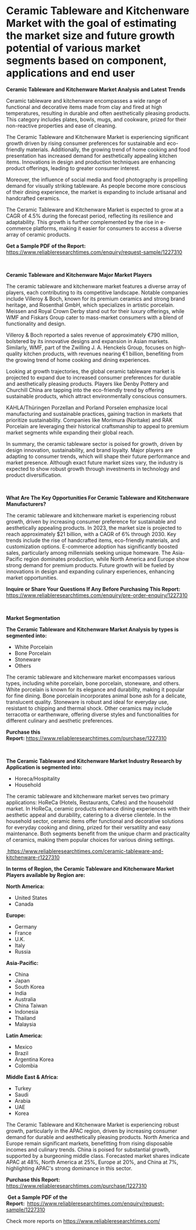 <p><h1>Ceramic Tableware and Kitchenware Market with the goal of estimating the market size and future growth potential of various market segments based on component, applications and end user</h1></p><p><strong>Ceramic Tableware and Kitchenware Market Analysis and Latest Trends</strong></p>
<p><p>Ceramic tableware and kitchenware encompasses a wide range of functional and decorative items made from clay and fired at high temperatures, resulting in durable and often aesthetically pleasing products. This category includes plates, bowls, mugs, and cookware, prized for their non-reactive properties and ease of cleaning. </p><p>The Ceramic Tableware and Kitchenware Market is experiencing significant growth driven by rising consumer preferences for sustainable and eco-friendly materials. Additionally, the growing trend of home cooking and food presentation has increased demand for aesthetically appealing kitchen items. Innovations in design and production techniques are enhancing product offerings, leading to greater consumer interest. </p><p>Moreover, the influence of social media and food photography is propelling demand for visually striking tableware. As people become more conscious of their dining experience, the market is expanding to include artisanal and handcrafted ceramics. </p><p>The Ceramic Tableware and Kitchenware Market is expected to grow at a CAGR of 4.5% during the forecast period, reflecting its resilience and adaptability. This growth is further complemented by the rise in e-commerce platforms, making it easier for consumers to access a diverse array of ceramic products.</p></p>
<p><strong>Get a Sample PDF of the Report:&nbsp;</strong> <a href="https://www.reliableresearchtimes.com/enquiry/request-sample/1227310?utm_campaign=1581&utm_medium=2&utm_source=Github&utm_content=ia&utm_term=25032025&utm_id=ceramic-tableware-and-kitchenware">https://www.reliableresearchtimes.com/enquiry/request-sample/1227310</a></p>
<p>&nbsp;</p>
<p><strong>Ceramic Tableware and Kitchenware Major Market Players</strong></p>
<p><p>The ceramic tableware and kitchenware market features a diverse array of players, each contributing to its competitive landscape. Notable companies include Villeroy & Boch, known for its premium ceramics and strong brand heritage, and Rosenthal GmbH, which specializes in artistic porcelain. Meissen and Royal Crown Derby stand out for their luxury offerings, while WMF and Fiskars Group cater to mass-market consumers with a blend of functionality and design.</p><p>Villeroy & Boch reported a sales revenue of approximately €790 million, bolstered by its innovative designs and expansion in Asian markets. Similarly, WMF, part of the Zwilling J. A. Henckels Group, focuses on high-quality kitchen products, with revenues nearing €1 billion, benefiting from the growing trend of home cooking and dining experiences.</p><p>Looking at growth trajectories, the global ceramic tableware market is projected to expand due to increased consumer preferences for durable and aesthetically pleasing products. Players like Denby Pottery and Churchill China are tapping into the eco-friendly trend by offering sustainable products, which attract environmentally conscious consumers.</p><p>KAHLA/Thüringen Porzellan and Porland Porselen emphasize local manufacturing and sustainable practices, gaining traction in markets that prioritize sustainability. Companies like Morimura (Noritake) and RAK Porcelain are leveraging their historical craftsmanship to appeal to premium market segments while expanding their global reach.</p><p>In summary, the ceramic tableware sector is poised for growth, driven by design innovation, sustainability, and brand loyalty. Major players are adapting to consumer trends, which will shape their future performance and market presence. Although exact future market sizes vary, the industry is expected to show robust growth through investments in technology and product diversification.</p></p>
<p>&nbsp;</p>
<p><strong>What Are The Key Opportunities For Ceramic Tableware and Kitchenware Manufacturers?</strong></p>
<p><p>The ceramic tableware and kitchenware market is experiencing robust growth, driven by increasing consumer preference for sustainable and aesthetically appealing products. In 2023, the market size is projected to reach approximately $21 billion, with a CAGR of 6% through 2030. Key trends include the rise of handcrafted items, eco-friendly materials, and customization options. E-commerce adoption has significantly boosted sales, particularly among millennials seeking unique homeware. The Asia-Pacific region dominates production, while North America and Europe show strong demand for premium products. Future growth will be fueled by innovations in design and expanding culinary experiences, enhancing market opportunities.</p></p>
<p><strong>Inquire or Share Your Questions If Any Before Purchasing This Report:</strong> <a href="https://www.reliableresearchtimes.com/enquiry/pre-order-enquiry/1227310?utm_campaign=1581&utm_medium=2&utm_source=Github&utm_content=ia&utm_term=25032025&utm_id=ceramic-tableware-and-kitchenware">https://www.reliableresearchtimes.com/enquiry/pre-order-enquiry/1227310</a></p>
<p>&nbsp;</p>
<p><strong>Market Segmentation</strong></p>
<p><strong>The Ceramic Tableware and Kitchenware Market Analysis by types is segmented into:</strong></p>
<p><ul><li>White Porcelain</li><li>Bone Porcelain</li><li>Stoneware</li><li>Others</li></ul></p>
<p><p>The ceramic tableware and kitchenware market encompasses various types, including white porcelain, bone porcelain, stoneware, and others. White porcelain is known for its elegance and durability, making it popular for fine dining. Bone porcelain incorporates animal bone ash for a delicate, translucent quality. Stoneware is robust and ideal for everyday use, resistant to chipping and thermal shock. Other ceramics may include terracotta or earthenware, offering diverse styles and functionalities for different culinary and aesthetic preferences.</p></p>
<p><strong>Purchase this Report:&nbsp;</strong><a href="https://www.reliableresearchtimes.com/purchase/1227310?utm_campaign=1581&utm_medium=2&utm_source=Github&utm_content=ia&utm_term=25032025&utm_id=ceramic-tableware-and-kitchenware">https://www.reliableresearchtimes.com/purchase/1227310</a></p>
<p>&nbsp;</p>
<p><strong>The Ceramic Tableware and Kitchenware Market Industry Research by Application is segmented into:</strong></p>
<p><ul><li>Horeca/Hospitality</li><li>Household</li></ul></p>
<p><p>The ceramic tableware and kitchenware market serves two primary applications: HoReCa (Hotels, Restaurants, Cafes) and the household market. In HoReCa, ceramic products enhance dining experiences with their aesthetic appeal and durability, catering to a diverse clientele. In the household sector, ceramic items offer functional and decorative solutions for everyday cooking and dining, prized for their versatility and easy maintenance. Both segments benefit from the unique charm and practicality of ceramics, making them popular choices for various dining settings.</p></p>
<p><a href="https://www.reliableresearchtimes.com/ceramic-tableware-and-kitchenware-r1227310?utm_campaign=1581&utm_medium=2&utm_source=Github&utm_content=ia&utm_term=25032025&utm_id=ceramic-tableware-and-kitchenware">&nbsp;https://www.reliableresearchtimes.com/ceramic-tableware-and-kitchenware-r1227310</a></p>
<p><strong>In terms of Region, the Ceramic Tableware and Kitchenware Market Players available by Region are:</strong></p>
<p>
    <p> <strong> North America: </strong>
        <ul>
            <li>United States</li>
            <li>Canada</li>
        </ul>
        </p> 
    <p> <strong> Europe: </strong>
        <ul>
            <li>Germany</li>
            <li>France</li>
            <li>U.K.</li>
            <li>Italy</li>
            <li>Russia</li>
        </ul>
        </p> 
    <p> <strong> Asia-Pacific: </strong>
        <ul>
            <li>China</li>
            <li>Japan</li>
            <li>South Korea</li>
            <li>India</li>
            <li>Australia</li>
            <li>China Taiwan</li>
            <li>Indonesia</li>
            <li>Thailand</li>
            <li>Malaysia</li>
        </ul>
        </p> 
    <p> <strong> Latin America: </strong>
        <ul>
            <li>Mexico</li>
            <li>Brazil</li>
            <li>Argentina Korea</li>
            <li>Colombia</li>
        </ul>
        </p> 
    <p> <strong> Middle East & Africa: </strong>
        <ul>
            <li>Turkey</li>
            <li>Saudi</li>
            <li>Arabia</li>
            <li>UAE</li>
            <li>Korea</li>
        </ul>
    </p>
    </p>
<p><p>The Ceramic Tableware and Kitchenware Market is experiencing robust growth, particularly in the APAC region, driven by increasing consumer demand for durable and aesthetically pleasing products. North America and Europe remain significant markets, benefitting from rising disposable incomes and culinary trends. China is poised for substantial growth, supported by a burgeoning middle class. Forecasted market shares indicate APAC at 48%, North America at 25%, Europe at 20%, and China at 7%, highlighting APAC's strong dominance in this sector.</p></p>
<p><strong>Purchase this Report: </strong><a href="https://www.reliableresearchtimes.com/purchase/1227310?utm_campaign=1581&utm_medium=2&utm_source=Github&utm_content=ia&utm_term=25032025&utm_id=ceramic-tableware-and-kitchenware">https://www.reliableresearchtimes.com/purchase/1227310</a></p>
<p>&nbsp;<strong>Get a Sample PDF of the Report:&nbsp;&nbsp;</strong><a href="https://www.reliableresearchtimes.com/enquiry/request-sample/1227310?utm_campaign=1581&utm_medium=2&utm_source=Github&utm_content=ia&utm_term=25032025&utm_id=ceramic-tableware-and-kitchenware">https://www.reliableresearchtimes.com/enquiry/request-sample/1227310</a></p>
<p><strong></strong></p>
<p>Check more reports on <a href="https://www.reliableresearchtimes.com/?utm_campaign=1581&utm_medium=2&utm_source=Github&utm_content=ia&utm_term=25032025&utm_id=ceramic-tableware-and-kitchenware">https://www.reliableresearchtimes.com/</a></p>
